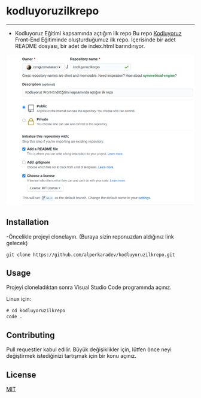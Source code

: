 # kodluyoruzilkrepo
***
- Kodluyoruz Eğitimi kapsamında açtığım ilk repo
Bu repo [Kodluyoruz](https://kodluyoruz.org/) Front-End Eğitiminde oluşturduğumuz ilk repo. İçerisinde bir adet README dosyası, bir adet de index.html barındırıyor.

![Image](https://raw.githubusercontent.com/Kodluyoruz/taskforce/main/git/odev1/figures/github.png)

## Installation
-Öncelikle projeyi clonelayın. (Buraya sizin reponuzdan aldığınız link gelecek)

```
git clone https://github.com/alperkaradev/kodluyoruzilkrepo.git
```
## Usage
Projeyi cloneladıktan sonra Visual Studio Code programında açınız.

Linux için:
``` linux
# cd kodluyoruzilkrepo
code .
```

## Contributing
Pull requestler kabul edilir. Büyük değişiklikler için, lütfen önce neyi değiştirmek istediğinizi tartışmak için bir konu açınız.

## License
[MIT](https://choosealicense.com/licenses/mit/)
